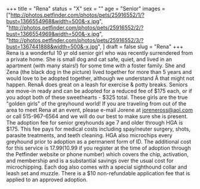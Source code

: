 +++
title = "Rena"
status = "X"
sex = ""
age = "Senior"
images = ["http://photos.petfinder.com/photos/pets/25916552/1/?bust=1366554968&width=500&-x.jpg",
"http://photos.petfinder.com/photos/pets/25916552/2/?bust=1366554969&width=500&-x.jpg",
"http://photos.petfinder.com/photos/pets/25916552/3/?bust=1367441888&width=500&-x.jpg",
]
draft = false
slug = "Rena"
+++
Rena is a wonderful 10 yr old senior girl who was recently surrendered from a private home. She is small dog and cat safe, quiet, and lived in an apartment (with many stairs!) for some time with a foster family. She and Zena (the black dog in the picture) lived together for more than 5 years and would love to be adopted together, although we understand Â that might not happen. RenaÂ does great on a leash for exercise & potty breaks. Seniors are move-in ready and can be adopted for a reduced fee of $175 each, or if you adopt both of these sweethearts - $325 total. These girls are the true "golden girls" of the greyhound world!
If you are traveling from out of the area to meet Rena at an event, please e-mail Jorene at joreneross@aol.com or call 515-967-6564 and we will do our best to make sure she is present.
The adoption fee for senior greyhounds age 7 and older  through HGA is $175. This fee pays for medical costs including spay/neuter surgery, shots, parasite treatments, and teeth cleaning. HGA also microchips every greyhound prior to adoption as a permanent form of ID. The additional cost for this service is $17.99 ($10.99 if you register at the time of adoption through the Petfinder website or phone number) which covers the chip, activation, and membership and is a substantial savings over the usual cost for microchipping. Each dog also comes with a special sighthound collar and leash set and muzzle. There is a $10 non-refundable application fee that is applied to an approved adoption.
